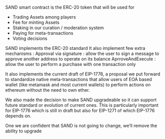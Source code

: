 SAND smart contract is the ERC-20 token that will be used for
- Trading Assets among players
- Fee for minting Assets
- Staking in our curation / moderation system
- Paying for meta-transactions
- Voting decisions

SAND implements the ERC-20 standard
It also implement few extra mechanisms :
Approval via signature : allow the user to sign a message to approve another address to operate on its balance
AprroveAndExecute : allow the user to perform a purchase with one transaction only

It also implements the current draft of EIP-1776, a proposal we put forward to standardize native meta-transactions that allow users of EOA based wallet (like metamask and most current wallets) to perform actions on ethereum without the need to own ether.

We also made the decision to make SAND upgradeable so it can support future standard or evolution of current ones. This is particularly important for EIP-1776 which is still in draft but also for EIP-1271 of which EIP-1776 depends on.

One we are confident that SAND is not going to change, we’ll remove the ability to upgrade
